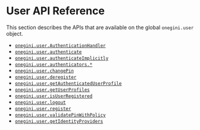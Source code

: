 # User API Reference

<!-- toc -->

This section describes the APIs that are available on the global `onegini.user` object.

* [`onegini.user.AuthenticationHandler`](AuthenticationHandler.md)
* [`onegini.user.authenticate`](authenticate.md)
* [`onegini.user.authenticateImplicitly`](authenticateImplicitly.md)
* [`onegini.user.authenticators.*`](authenticators.md)
* [`onegini.user.changePin`](changePin.md)
* [`onegini.user.deregister`](deregister.md)
* [`onegini.user.getAuthenticatedUserProfile`](getAuthenticatedUserProfile.md)
* [`onegini.user.getUserProfiles`](getUserProfiles.md)
* [`onegini.user.isUserRegistered`](isUserRegistered.md)
* [`onegini.user.logout`](logout.md)
* [`onegini.user.register`](register.md)
* [`onegini.user.validatePinWithPolicy`](validatePinWithPolicy.md)
* [`onegini.user.getIdentityProviders`](getIdentityProviders.md)

